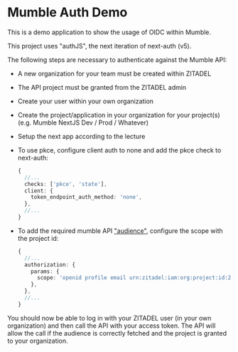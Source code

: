 # Mumble Auth Demo

This is a demo application to show the usage of OIDC within Mumble.

This project uses "authJS", the next iteration of next-auth (v5).

The following steps are necessary to authenticate against the Mumble API:

- A new organization for your team must be created within ZITADEL
- The API project must be granted from the ZITADEL admin
- Create your user within your own organization
- Create the project/application in your organization for your project(s) (e.g. Mumble NextJS Dev / Prod / Whatever)
- Setup the next app according to the lecture
- To use pkce, configure client auth to none and add the pkce check to next-auth:

  ```ts
  {
    //...
    checks: ['pkce', 'state'],
    client: {
      token_endpoint_auth_method: 'none',
    },
    //...
  }
  ```

- To add the required mumble API ["audience"](https://community.auth0.com/t/what-is-the-audience/71414), configure the scope with the project id:
  ```ts
  {
    //...
    authorization: {
      params: {
        scope: 'openid profile email urn:zitadel:iam:org:project:id:229389352298352392:aud',
      },
    },
    //...
  }
  ```

You should now be able to log in with your ZITADEL user (in your own organization)
and then call the API with your access token. The API will allow the call if
the audience is correctly fetched and the project is granted to your organization.
